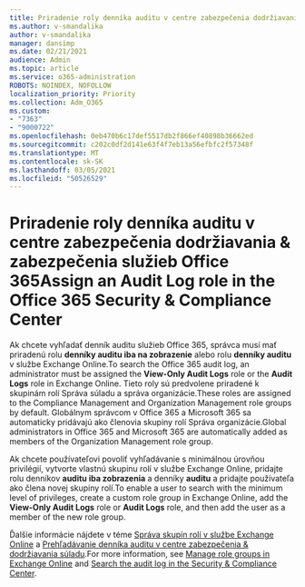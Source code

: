 ```yaml
---
title: Priradenie roly denníka auditu v centre zabezpečenia dodržiavania & zabezpečenia služieb Office 365
ms.author: v-smandalika
author: v-smandalika
manager: dansimp
ms.date: 02/21/2021
audience: Admin
ms.topic: article
ms.service: o365-administration
ROBOTS: NOINDEX, NOFOLLOW
localization_priority: Priority
ms.collection: Adm_O365
ms.custom:
- "7363"
- "9000722"
ms.openlocfilehash: 0eb470b6c17def5517db2f866ef40898b36662ed
ms.sourcegitcommit: c202c0df2d141e63f4f7eb13a56efbfc2f57348f
ms.translationtype: MT
ms.contentlocale: sk-SK
ms.lasthandoff: 03/05/2021
ms.locfileid: "50526529"
---
```

# <a name="assign-an-audit-log-role-in-the-office-365-security--compliance-center"></a><span data-ttu-id="e96e0-102">Priradenie roly denníka auditu v centre zabezpečenia dodržiavania & zabezpečenia služieb Office 365</span><span class="sxs-lookup"><span data-stu-id="e96e0-102">Assign an Audit Log role in the Office 365 Security & Compliance Center</span></span>

<span data-ttu-id="e96e0-103">Ak chcete vyhľadať denník auditu služieb Office 365, správca musí mať priradenú rolu **denníky auditu iba na zobrazenie** alebo rolu **denníky auditu** v službe Exchange Online.</span><span class="sxs-lookup"><span data-stu-id="e96e0-103">To search the Office 365 audit log, an administrator must be assigned the **View-Only Audit Logs** role or the **Audit Logs** role in Exchange Online.</span></span> <span data-ttu-id="e96e0-104">Tieto roly sú predvolene priradené k skupinám rolí Správa súladu a správa organizácie.</span><span class="sxs-lookup"><span data-stu-id="e96e0-104">These roles are assigned to the Compliance Management and Organization Management role groups by default.</span></span> <span data-ttu-id="e96e0-105">Globálnym správcom v Office 365 a Microsoft 365 sa automaticky pridávajú ako členovia skupiny rolí Správa organizácie.</span><span class="sxs-lookup"><span data-stu-id="e96e0-105">Global administrators in Office 365 and Microsoft 365 are automatically added as members of the Organization Management role group.</span></span>

<span data-ttu-id="e96e0-106">Ak chcete používateľovi povoliť vyhľadávanie s minimálnou úrovňou privilégií, vytvorte vlastnú skupinu rolí v službe Exchange Online, pridajte rolu denníkov **auditu iba zobrazenia** a denníky **auditu** a pridajte používateľa ako člena novej skupiny rolí.</span><span class="sxs-lookup"><span data-stu-id="e96e0-106">To enable a user to search with the minimum level of privileges, create a custom role group in Exchange Online, add the **View-Only Audit Logs** role or **Audit Logs** role, and then add the user as a member of the new role group.</span></span>

<span data-ttu-id="e96e0-107">Ďalšie informácie nájdete v téme [Správa skupín rolí v službe Exchange Online](https://docs.microsoft.com/Exchange/permissions-exo/role-groups) a [Prehľadávanie denníka auditu v centre zabezpečenia & dodržiavania súladu](https://docs.microsoft.com/microsoft-365/compliance/search-the-audit-log-in-security-and-compliance).</span><span class="sxs-lookup"><span data-stu-id="e96e0-107">For more information, see [Manage role groups in Exchange Online](https://docs.microsoft.com/Exchange/permissions-exo/role-groups) and [Search the audit log in the Security & Compliance Center](https://docs.microsoft.com/microsoft-365/compliance/search-the-audit-log-in-security-and-compliance).</span></span>
